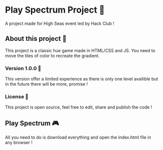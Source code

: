 # Play  Spectrum Project 🎨
A project made for High Seas event led by Hack Club !
## About this project 🧭
This project is a classic hue game made in HTML/CSS and JS. You need to move the tiles of color to recreate the gradient.
### Version 1.0.0 🔨
This version offer a limited experience as there is only one level availible but in the future there will be more, promise !
### License 📖
This project is open source, feel free to edit, share and publish the code !
## Play Spectrum 🎮
All you need to do is download everything and open the index.html file in any browser !
